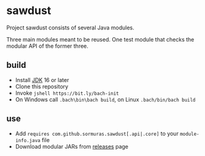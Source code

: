 # sawdust

Project sawdust consists of several Java modules.

Three main modules meant to be reused.
One test module that checks the modular API of the former three.

## build

- Install [JDK](https://jdk.java.net) 16 or later
- Clone this repository
- Invoke `jshell https://bit.ly/bach-init`
- On Windows call `.bach\bin\bach build`, on Linux `.bach/bin/bach build`

## use

- Add `requires com.github.sormuras.sawdust[.api|.core]` to your `module-info.java` file
- Download modular JARs from [releases](https://github.com/sormuras/sawdust/releases) page
